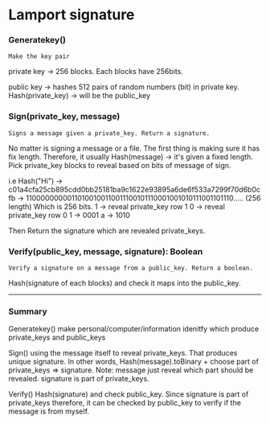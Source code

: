 # Lamport signature

### Generatekey()
    Make the key pair

private key -> 256 blocks. Each blocks have 256bits. 

public key -> hashes 512 pairs of random numbers (bit) in private key.
    Hash(private_key) -> will be the public_key

### Sign(private_key, message)
    Signs a message given a private_key. Return a signature.
No matter is signing a message or a file. The first thing is making sure it has fix length.
Therefore, it usually Hash(message) -> it's given a fixed length.
Pick private_key blocks to reveal based on bits of message of sign.

i.e Hash("Hi") -> c01a4cfa25cb895cdd0bb25181ba9c1622e93895a6de6f533a7299f70d6b0cfb
               -> 11000000000110100100110011100101110001001010111001101110..... (256 length)
            Which is 256 bits. 1 -> reveal private_key row 1
                               0 -> reveal private_key row 0
                1 -> 0001
                a -> 1010

Then Return the signature which are revealed private_keys.

### Verify(public_key, message, signature): Boolean
    Verify a signature on a message from a public_key. Return a boolean.
Hash(signature of each blocks) and check it maps into the public_key.

---

### Summary
Generatekey() make personal/computer/information idenitfy 
which produce private_keys and public_keys

Sign() using the message itself to reveal private_keys. That produces unique signature.
In other words, Hash(message).toBinary + choose part of private_keys => signature.
Note:
    message just reveal which part should be revealed. 
    signature is part of private_keys.

Verify() Hash(signature) and check public_key. Since signature is part of private_keys 
therefore, it can be checked by public_key to verify if the message is from myself.


